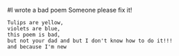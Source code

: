 #I wrote a bad poem
Someone please fix it!

    Tulips are yellow,
    violets are blue,
    this poem is bad,
    but not your dad and but I don't know how to do it!!!
    and because I'm new